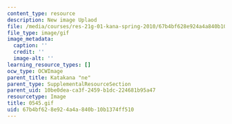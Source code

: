 ```yaml
---
content_type: resource
description: New image Uplaod
file: /media/courses/res-21g-01-kana-spring-2010/67b4bf628e924a4a840b10b1374ff510_0545.gif
file_type: image/gif
image_metadata:
  caption: ''
  credit: ''
  image-alt: ''
learning_resource_types: []
ocw_type: OCWImage
parent_title: Katakana "ne"
parent_type: SupplementalResourceSection
parent_uid: 10be0dea-ca3f-2459-b1dc-224681b95a47
resourcetype: Image
title: 0545.gif
uid: 67b4bf62-8e92-4a4a-840b-10b1374ff510
---
```

